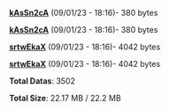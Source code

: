[**kAsSn2cA**](/data/kAsSn2cA.txt) (09/01/23 - 18:16)- 380 bytes

[**kAsSn2cA**](/data/kAsSn2cA.txt) (09/01/23 - 18:16)- 380 bytes

[**srtwEkaX**](/data/srtwEkaX.txt) (09/01/23 - 18:16)- 4042 bytes

[**srtwEkaX**](/data/srtwEkaX.txt) (09/01/23 - 18:16)- 4042 bytes

**Total Datas**: 3502

**Total Size**: 22.17 MB / 22.2 MB
